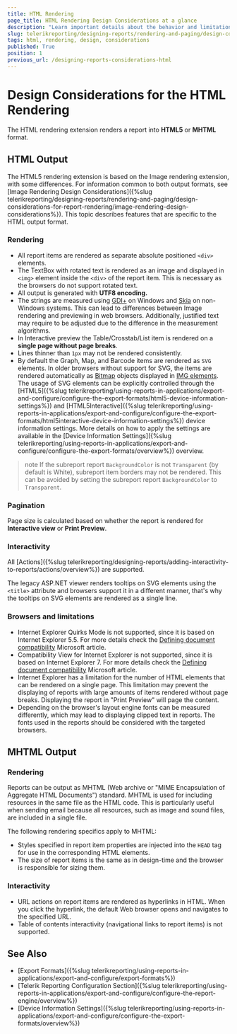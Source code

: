 ```yaml
---
title: HTML Rendering
page_title: HTML Rendering Design Considerations at a glance
description: "Learn important details about the behavior and limitations of the HTML5 and MHTML rendering formats, that need to be taken into account when designing a report with HTML rendering in mind."
slug: telerikreporting/designing-reports/rendering-and-paging/design-considerations-for-report-rendering/html-rendering-design-considerations
tags: html, rendering, design, considerations
published: True
position: 1
previous_url: /designing-reports-considerations-html
---
```


# Design Considerations for the HTML Rendering

The HTML rendering extension renders a report into __HTML5__ or __MHTML__ format.

## HTML Output

The HTML5 rendering extension is based on the Image rendering extension, with some differences. For information common to both output formats, see [Image Rendering Design Considerations]({%slug telerikreporting/designing-reports/rendering-and-paging/design-considerations-for-report-rendering/image-rendering-design-considerations%}). This topic describes features that are specific to the HTML output format.

### Rendering

* All report items are rendered as separate absolute positioned `<div>` elements.
* The TextBox with rotated text is rendered as an image and displayed in `<img>` element inside the `<div>` of the report item. This is necessary as the browsers do not support rotated text.
* All output is generated with __UTF8 encoding.__
* The strings are measured using [GDI+](https://learn.microsoft.com/en-us/windows/win32/gdiplus/-gdiplus-gdi-start) on Windows and [Skia](https://skia.org/) on non-Windows systems. This can lead to differences between Image rendering and previewing in web browsers. Additionally, justified text may require to be adjusted due to the difference in the measurement algorithms.
* In Interactive preview the Table/Crosstab/List item is rendered on a **single page without page breaks**.
* Lines thinner than `1px` may not be rendered consistently.
* By default the Graph, Map, and Barcode items are rendered as `SVG` elements. In older browsers without support for SVG, the items are rendered automatically as [Bitmap](https://en.wikipedia.org/wiki/Bitmap) objects displayed in [IMG elements](https://developer.mozilla.org/en-US/docs/Web/HTML/Element/img). The usage of SVG elements can be explicitly controlled through the [HTML5]({%slug telerikreporting/using-reports-in-applications/export-and-configure/configure-the-export-formats/html5-device-information-settings%}) and [HTML5Interactive]({%slug telerikreporting/using-reports-in-applications/export-and-configure/configure-the-export-formats/html5interactive-device-information-settings%}) device information settings. More details on how to apply the settings are available in the [Device Information Settings]({%slug telerikreporting/using-reports-in-applications/export-and-configure/configure-the-export-formats/overview%}) overview.

>note If the subreport report `BackgroundColor` is not `Transparent` (by default is White), subreport item borders may not be rendered. This can be avoided by setting the subreport report `BackgroundColor` to `Transparent`.

### Pagination

Page size is calculated based on whether the report is rendered for __Interactive view__ or __Print Preview__.

### Interactivity

All [Actions]({%slug telerikreporting/designing-reports/adding-interactivity-to-reports/actions/overview%}) are supported.

The legacy ASP.NET viewer renders tooltips on SVG elements using the `<title>` attribute and browsers support it in a different manner, that's why the tooltips on SVG elements are rendered as a single line.

### Browsers and limitations

* Internet Explorer Quirks Mode is not supported, since it is based on Internet Explorer 5.5. For more details check the [Defining document compatibility](https://learn.microsoft.com/en-us/previous-versions/windows/internet-explorer/ie-developer/compatibility/cc288325(v=vs.85)) Microsoft article.
* Compatibility View for Internet Explorer is not supported, since it is based on Internet Explorer 7. For more details check the [Defining document compatibility](https://learn.microsoft.com/en-us/previous-versions/windows/internet-explorer/ie-developer/compatibility/cc288325(v=vs.85)) Microsoft article.
* Internet Explorer has a limitation for the number of HTML elements that can be rendered on a single page. This limitation may prevent the displaying of reports with large amounts of items rendered without page breaks. Displaying the report in "Print Preview" will page the content.
* Depending on the browser's layout engine fonts can be measured differently, which may lead to displaying clipped text in reports. The fonts used in the reports should be considered with the targeted browsers.

## MHTML Output

### Rendering

Reports can be output as MHTML (Web archive or "MIME Encapsulation of Aggregate HTML Documents") standard. MHTML is used for including resources in the same file as the HTML code. This is particularly useful when sending email because all resources, such as image and sound files, are included in a single file.

The following rendering specifics apply to MHTML:

* Styles specified in report item properties are injected into the `HEAD` tag for use in the corresponding HTML elements.
* The size of report items is the same as in design-time and the browser is responsible for sizing them.

### Interactivity

* URL actions on report items are rendered as hyperlinks in HTML. When you click the hyperlink, the default Web browser opens and navigates to the specified URL.
* Table of contents interactivity (navigational links to report items) is not supported.

## See Also

* [Export Formats]({%slug telerikreporting/using-reports-in-applications/export-and-configure/export-formats%})
* [Telerik Reporting Configuration Section]({%slug telerikreporting/using-reports-in-applications/export-and-configure/configure-the-report-engine/overview%})
* [Device Information Settings]({%slug telerikreporting/using-reports-in-applications/export-and-configure/configure-the-export-formats/overview%})
